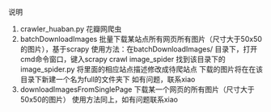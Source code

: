 
说明
1. crawler_huaban.py  花瓣网爬虫
2. batchDownloadImages 批量下载某站点所有网页所有图片（尺寸大于50x50的图片），基于scrapy
	使用方法：在batchDownloadImages/ 目录下，打开cmd命令窗口，键入scrapy crawl image_spider
	找到该目录下的image_spider.py 将里面的相应站点描述修改成待爬站点
	下载的图片将在在该目录下新建一个名为full的文件夹下
	如有问题，联系xiao
3. downloadImagesFromSinglePage 下载某一个网页的所有图片（尺寸大于50x50的图片）
	使用方法同上，如有问题联系xiao